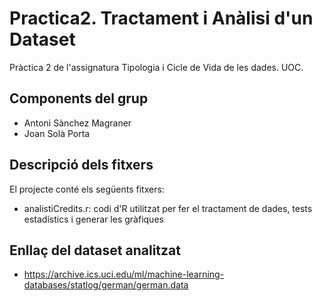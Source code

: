 # Practica2. Tractament i Anàlisi d'un Dataset
Pràctica 2 de l'assignatura Tipologia i Cicle de Vida de les dades. UOC.

## Components del grup

* Antoni Sànchez Magraner
* Joan Solà Porta

## Descripció dels fitxers

El projecte conté els següents fitxers:

* analistiCredits.r: codi d'R utilitzat per fer el tractament de dades, tests estadístics i generar les gràfiques

## Enllaç del dataset analitzat
* https://archive.ics.uci.edu/ml/machine-learning-databases/statlog/german/german.data
